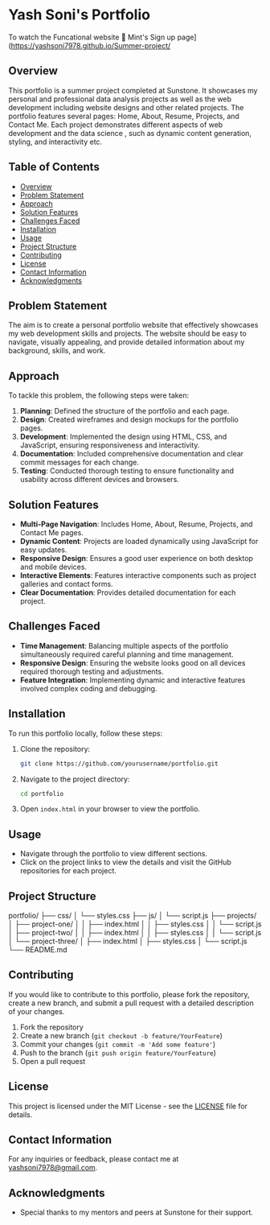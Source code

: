 # Yash Soni's Portfolio

To watch the Funcational website 🔗 Mint's Sign up page](https://yashsoni7978.github.io/Summer-project/

## Overview
This portfolio is a summer project completed at Sunstone. It showcases my personal and professional data analysis projects as well as the web development including website designs and other related projects. The portfolio features several pages: Home, About, Resume, Projects, and Contact Me. Each project demonstrates different aspects of web development and the data science , such as dynamic content generation, styling, and interactivity etc.

## Table of Contents
- [Overview](#overview)
- [Problem Statement](#problem-statement)
- [Approach](#approach)
- [Solution Features](#solution-features)
- [Challenges Faced](#challenges-faced)
- [Installation](#installation)
- [Usage](#usage)
- [Project Structure](#project-structure)
- [Contributing](#contributing)
- [License](#license)
- [Contact Information](#contact-information)
- [Acknowledgments](#acknowledgments)

## Problem Statement
The aim is to create a personal portfolio website that effectively showcases my web development skills and projects. The website should be easy to navigate, visually appealing, and provide detailed information about my background, skills, and work.

## Approach
To tackle this problem, the following steps were taken:
1. **Planning**: Defined the structure of the portfolio and each page.
2. **Design**: Created wireframes and design mockups for the portfolio pages.
3. **Development**: Implemented the design using HTML, CSS, and JavaScript, ensuring responsiveness and interactivity.
4. **Documentation**: Included comprehensive documentation and clear commit messages for each change.
5. **Testing**: Conducted thorough testing to ensure functionality and usability across different devices and browsers.

## Solution Features
- **Multi-Page Navigation**: Includes Home, About, Resume, Projects, and Contact Me pages.
- **Dynamic Content**: Projects are loaded dynamically using JavaScript for easy updates.
- **Responsive Design**: Ensures a good user experience on both desktop and mobile devices.
- **Interactive Elements**: Features interactive components such as project galleries and contact forms.
- **Clear Documentation**: Provides detailed documentation for each project.

## Challenges Faced
- **Time Management**: Balancing multiple aspects of the portfolio simultaneously required careful planning and time management.
- **Responsive Design**: Ensuring the website looks good on all devices required thorough testing and adjustments.
- **Feature Integration**: Implementing dynamic and interactive features involved complex coding and debugging.

## Installation
To run this portfolio locally, follow these steps:

1. Clone the repository:
    ```sh
    git clone https://github.com/yourusername/portfolio.git
    ```

2. Navigate to the project directory:
    ```sh
    cd portfolio
    ```

3. Open `index.html` in your browser to view the portfolio.

## Usage
- Navigate through the portfolio to view different sections.
- Click on the project links to view the details and visit the GitHub repositories for each project.

## Project Structure

portfolio/
├── css/
│ └── styles.css
├── js/
│ └── script.js
├── projects/
│ ├── project-one/
│ │ ├── index.html
│ │ ├── styles.css
│ │ └── script.js
│ ├── project-two/
│ │ ├── index.html
│ │ ├── styles.css
│ │ └── script.js
│ └── project-three/
│ ├── index.html
│ ├── styles.css
│ └── script.js
└── README.md


## Contributing
If you would like to contribute to this portfolio, please fork the repository, create a new branch, and submit a pull request with a detailed description of your changes.

1. Fork the repository
2. Create a new branch (`git checkout -b feature/YourFeature`)
3. Commit your changes (`git commit -m 'Add some feature'`)
4. Push to the branch (`git push origin feature/YourFeature`)
5. Open a pull request

## License
This project is licensed under the MIT License - see the [LICENSE](LICENSE) file for details.

## Contact Information
For any inquiries or feedback, please contact me at [yashsoni7978@gmail.com](mailto:yashsoni7978@gmail.com).

## Acknowledgments
- Special thanks to my mentors and peers at Sunstone for their support.

